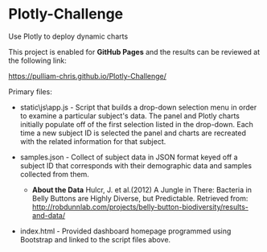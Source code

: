 # Plotly-Challenge
Use Plotly to deploy dynamic charts

This project is enabled for **GitHub Pages** and the results can be reviewed at the following link:

https://pulliam-chris.github.io/Plotly-Challenge/

Primary files:
* static\js\app.js - Script that builds a drop-down selection menu in order to examine a particular subject's data.  The panel and Plotly charts initially populate off of the first selection listed in the drop-down.  Each time a new subject ID is selected the panel and charts are recreated with the related information for that subject.

* samples.json - Collect of subject data in JSON format keyed off a subject ID that corresponds with their demographic data and samples collected from them.

  * **About the Data**
  Hulcr, J. et al.(2012) A Jungle in There: Bacteria in Belly Buttons are Highly Diverse, but Predictable. Retrieved from: http://robdunnlab.com/projects/belly-button-biodiversity/results-and-data/

* index.html - Provided dashboard homepage programmed using Bootstrap and linked to the script files above.
